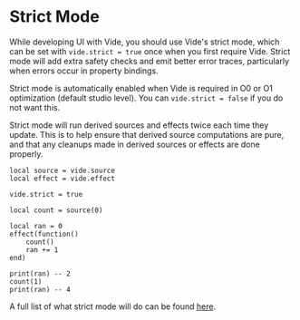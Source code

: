 # Strict Mode

While developing UI with Vide, you should use Vide's strict mode, which can
be set with `vide.strict = true` once when you first require Vide. Strict mode
will add extra safety checks and emit better error traces, particularly when
errors occur in property bindings.

Strict mode is automatically enabled when Vide is required in O0 or O1
optimization (default studio level). You can `vide.strict = false` if you do not
want this.

Strict mode will run derived sources and effects twice each time they update.
This is to help ensure that derived source computations are pure, and that any
cleanups made in derived sources or effects are done properly.

```luau
local source = vide.source
local effect = vide.effect

vide.strict = true

local count = source(0)

local ran = 0
effect(function()
    count()
    ran += 1
end)

print(ran) -- 2
count(1)
print(ran) -- 4
```

A full list of what strict mode will do can be found
[here](../../api/strict-mode).
